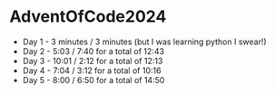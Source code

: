 # AdventOfCode2024

- Day 1 - 3 minutes / 3 minutes (but I was learning python I swear!)
- Day 2 - 5:03 / 7:40 for a total of 12:43
- Day 3 - 10:01 / 2:12 for a total of 12:13
- Day 4 - 7:04 / 3:12 for a total of 10:16
- Day 5 - 8:00 / 6:50 for a total of 14:50